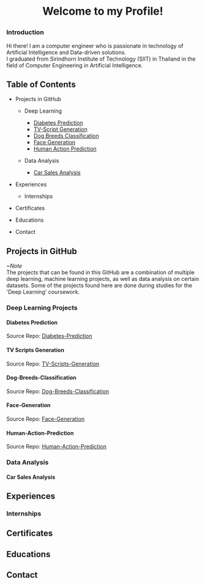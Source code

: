 # <p align=center>Welcome to my Profile!

### Introduction</br>
Hi there! I am a computer engineer who is passionate in technology of Artificial Intelligence and Data-driven solutions.</br>
I graduated from Sirindhorn Institute of Technology (SIIT) in Thailand in the field of Computer Engineering in Artificial Intelligence.

## Table of Contents
+ Projects in GitHub
  + Deep Learning
  
    + [Diabetes Prediction](#diabetes-prediction)
    + [TV-Script Generation](#tv-scripts-generation)
    + [Dog Breeds Classification](dog-breeds-classification)
    + [Face Generation](face-generation)
    + [Human Action Prediction](human-action-prediction)
  
  + Data Analysis
    + [Car Sales Analysis](#car-sales-analysis)
  
+ Experiences
  + Internships
  
+ Certificates
+ Educations
+ Contact

## Projects in GitHub
_~Note_</br>
The projects that can be found in this GitHub are a combination of multiple deep learning, machine learning projects, as well as data analysis on certain datasets. Some of the projects found here are done during studies for the 'Deep Learning' coursework.

### Deep Learning Projects

#### Diabetes Prediction
Source Repo: [Diabetes-Prediction](https://github.com/skyeded/Deep-Learning-Projects/tree/main/PIMA-Indian-Diabetes-Prediction)

#### TV Scripts Generation
Source Repo: [TV-Scripts-Generation](https://github.com/skyeded/Deep-Learning-Projects/tree/main/TV-Scripts-Generation)

#### Dog-Breeds-Classification
Source Repo: [Dog-Breeds-Classification](https://github.com/skyeded/Deep-Learning-Projects/tree/main/Dog-Breeds-Classification)

#### Face-Generation
Source Repo: [Face-Generation](https://github.com/skyeded/Deep-Learning-Projects/tree/main/Face-Generations)

#### Human-Action-Prediction
Source Repo: [Human-Action-Prediction](https://github.com/skyeded/Deep-Learning-Projects/tree/main/Human-Action-Prediction)

### Data Analysis

#### Car Sales Analysis

## Experiences

### Internships

## Certificates

## Educations

## Contact
